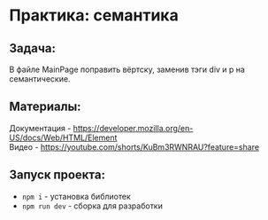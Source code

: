 # Практика: семантика

## Задача:

В файле MainPage поправить вёртску, заменив тэги div и p на семантические.

## Материалы:
Документация - https://developer.mozilla.org/en-US/docs/Web/HTML/Element  
Видео - https://youtube.com/shorts/KuBm3RWNRAU?feature=share

## Запуск проекта:
* `npm i` - установка библиотек
* `npm run dev` - сборка для разработки
